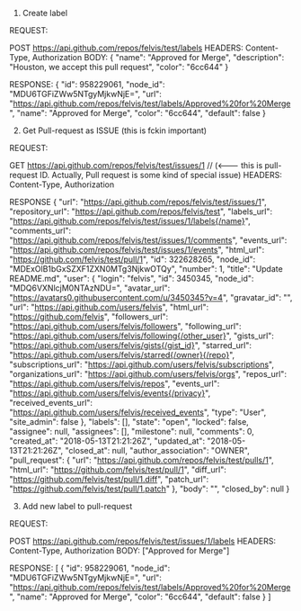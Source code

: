 1. Create label

REQUEST:

POST https://api.github.com/repos/felvis/test/labels
HEADERS: Content-Type, Authorization
BODY:
{
  "name": "Approved for Merge",
  "description": "Houston, we accept this pull request",
  "color": "6cc644"
}

RESPONSE:
{
    "id": 958229061,
    "node_id": "MDU6TGFiZWw5NTgyMjkwNjE=",
    "url": "https://api.github.com/repos/felvis/test/labels/Approved%20for%20Merge",
    "name": "Approved for Merge",
    "color": "6cc644",
    "default": false
}

2. Get Pull-request as ISSUE (this is fckin important)

REQUEST:

GET https://api.github.com/repos/felvis/test/issues/1 // (<--- this is pull-request ID. Actually, Pull request is some kind of special issue)
HEADERS: Content-Type, Authorization

RESPONSE
{
    "url": "https://api.github.com/repos/felvis/test/issues/1",
    "repository_url": "https://api.github.com/repos/felvis/test",
    "labels_url": "https://api.github.com/repos/felvis/test/issues/1/labels{/name}",
    "comments_url": "https://api.github.com/repos/felvis/test/issues/1/comments",
    "events_url": "https://api.github.com/repos/felvis/test/issues/1/events",
    "html_url": "https://github.com/felvis/test/pull/1",
    "id": 322628265,
    "node_id": "MDExOlB1bGxSZXF1ZXN0MTg3NjkwOTQy",
    "number": 1,
    "title": "Update README.md",
    "user": {
        "login": "felvis",
        "id": 3450345,
        "node_id": "MDQ6VXNlcjM0NTAzNDU=",
        "avatar_url": "https://avatars0.githubusercontent.com/u/3450345?v=4",
        "gravatar_id": "",
        "url": "https://api.github.com/users/felvis",
        "html_url": "https://github.com/felvis",
        "followers_url": "https://api.github.com/users/felvis/followers",
        "following_url": "https://api.github.com/users/felvis/following{/other_user}",
        "gists_url": "https://api.github.com/users/felvis/gists{/gist_id}",
        "starred_url": "https://api.github.com/users/felvis/starred{/owner}{/repo}",
        "subscriptions_url": "https://api.github.com/users/felvis/subscriptions",
        "organizations_url": "https://api.github.com/users/felvis/orgs",
        "repos_url": "https://api.github.com/users/felvis/repos",
        "events_url": "https://api.github.com/users/felvis/events{/privacy}",
        "received_events_url": "https://api.github.com/users/felvis/received_events",
        "type": "User",
        "site_admin": false
    },
    "labels": [],
    "state": "open",
    "locked": false,
    "assignee": null,
    "assignees": [],
    "milestone": null,
    "comments": 0,
    "created_at": "2018-05-13T21:21:26Z",
    "updated_at": "2018-05-13T21:21:26Z",
    "closed_at": null,
    "author_association": "OWNER",
    "pull_request": {
        "url": "https://api.github.com/repos/felvis/test/pulls/1",
        "html_url": "https://github.com/felvis/test/pull/1",
        "diff_url": "https://github.com/felvis/test/pull/1.diff",
        "patch_url": "https://github.com/felvis/test/pull/1.patch"
    },
    "body": "",
    "closed_by": null
}

3. Add new label to pull-request

REQUEST:

POST https://api.github.com/repos/felvis/test/issues/1/labels
HEADERS: Content-Type, Authorization
BODY:
["Approved for Merge"]

RESPONSE:
[
    {
        "id": 958229061,
        "node_id": "MDU6TGFiZWw5NTgyMjkwNjE=",
        "url": "https://api.github.com/repos/felvis/test/labels/Approved%20for%20Merge",
        "name": "Approved for Merge",
        "color": "6cc644",
        "default": false
    }
]
